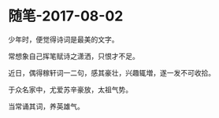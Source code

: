 # 随笔-2017-08-02

少年时，便觉得诗词是最美的文字。

常想象自己挥笔赋诗之潇洒，只恨才不足。

近日，偶得稼轩词一二句，感其豪壮，兴趣辄増，遂一发不可收拾。

于众名家中，尤爱苏辛豪放，太祖气势。

当常诵其词，养英雄气。
